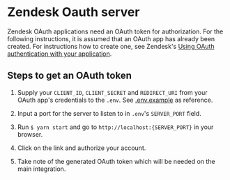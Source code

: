 # Zendesk Oauth server

Zendesk OAuth applications need an OAuth token for authorization. For the following
instructions, it is assumed that an OAuth app has already been created. For
instructions how to create one, see Zendesk's [Using OAuth authentication with your application](https://support.zendesk.com/hc/en-us/articles/203663836-Using-OAuth-authentication-with-your-application#topic_s21_lfs_qk).

## Steps to get an OAuth token

1. Supply your `CLIENT_ID`, `CLIENT_SECRET` and `REDIRECT_URI` from your OAuth app's credentials
   to the `.env`. See [.env.example](./env.example) as reference.

2. Input a port for the server to listen to in `.env`'s `SERVER_PORT` field.

3. Run `$ yarn start` and go to `http://localhost:{SERVER_PORT}` in your browser.

4. Click on the link and authorize your account.

5. Take note of the generated OAuth token which will be needed on the main
   integration.